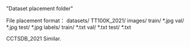 "Dataset placement folder"

File placement format：
datasets/
  TT100K_2021/
          images/
              train/
                  *.jpg
              val/
                  *.jpg
              test/
                  *.jpg
          labels/
              train/
                  *.txt
              val/
                  *.txt
              test/
                  *.txt

CCTSDB_2021 Similar.
